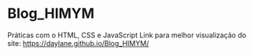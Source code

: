 # Blog_HIMYM
Práticas com o HTML, CSS e JavaScript
Link para melhor visualização do site: https://daylane.github.io/Blog_HIMYM/
